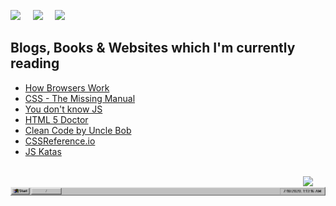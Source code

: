 <img src="https://win98icons.alexmeub.com/icons/png/computer_explorer_cool-0.png" width='36'/>&nbsp;&nbsp;&nbsp;&nbsp;&nbsp;<img src="https://win98icons.alexmeub.com/icons/png/directory_closed-4.png" width='36'/>&nbsp;&nbsp;&nbsp;&nbsp;&nbsp;<img src="https://win98icons.alexmeub.com/icons/png/internet_connection_wiz-4.png" width='36'/>
<br>
## Blogs, Books & Websites which I'm currently reading
 - [How Browsers Work](http://taligarsiel.com/Projects/howbrowserswork1.htm)
 - [CSS - The Missing Manual](https://www.amazon.com/CSS-Missing-David-Sawyer-McFarland/dp/1491918055)
 - [You don't know JS](https://github.com/getify/You-Dont-Know-JS/tree/1st-ed)
 - [HTML 5 Doctor](https://html5doctor.com/)
 - [Clean Code by Uncle Bob](https://www.investigatii.md/uploads/resurse/Clean_Code.pdf)
 - [CSSReference.io](https://cssreference.io/)
 - [JS Katas](https://jskatas.org/)
<br>
<img align='right' src="https://win98icons.alexmeub.com/icons/png/recycle_bin_full_cool-0.png" width='36'>
<br>
<img src="https://raw.githubusercontent.com/98lenvi/98lenvi/master/taskabr.png">
